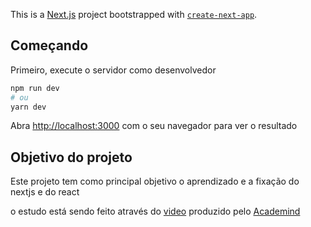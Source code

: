 This is a [Next.js](https://nextjs.org/) project bootstrapped with [`create-next-app`](https://github.com/vercel/next.js/tree/canary/packages/create-next-app).

## Começando

Primeiro, execute o servidor como desenvolvedor

```bash
npm run dev
# ou
yarn dev
```

Abra [http://localhost:3000](http://localhost:3000) com o seu navegador para ver o resultado


## Objetivo do projeto

Este projeto tem como principal objetivo o aprendizado e a fixação do nextjs e do react

o estudo está sendo feito através do <a href="https://www.youtube.com/watch?v=MFuwkrseXVE"> video</a>  produzido pelo <a href="https://www.youtube.com/c/Academind"> Academind </a>
